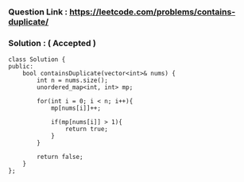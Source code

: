 ### Question Link : https://leetcode.com/problems/contains-duplicate/


### Solution : ( Accepted )

```
class Solution {
public:
    bool containsDuplicate(vector<int>& nums) {
        int n = nums.size();
        unordered_map<int, int> mp;
        
        for(int i = 0; i < n; i++){
            mp[nums[i]]++;
            
            if(mp[nums[i]] > 1){
                return true;
            }
        }
        
        return false;
    }
};
```